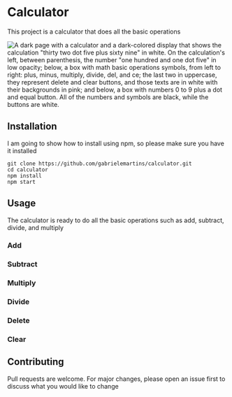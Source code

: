# Calculator

This project is a calculator that does all the basic operations

![A dark page with a calculator and a dark-colored display that shows the calculation "thirty two dot five plus sixty nine" in white. On the calculation's left, between parenthesis, the number "one hundred and one dot five" in low opacity; below, a box with math basic operations symbols, from left to right: plus, minus, multiply, divide, del, and ce; the last two in uppercase, they represent delete and clear buttons, and those texts are in white with their backgrounds in pink; and below, a box with numbers 0 to 9 plus a dot and equal button.
All of the numbers and symbols are black, while the buttons are white.](https://i.ibb.co/4MnqnKj/Screenshot-2022-05-14-at-00-21-30-React-App.png "Calculator")

## Installation

I am going to show how to install using npm, so please make sure you have it installed

```
git clone https://github.com/gabrielemartins/calculator.git
cd calculator
npm install
npm start
```

## Usage

The calculator is ready to do all the basic operations such as add, subtract, divide, and multiply

### Add

### Subtract

### Multiply

### Divide

### Delete

### Clear

## Contributing

Pull requests are welcome. For major changes, please open an issue first to discuss what you would like to change
